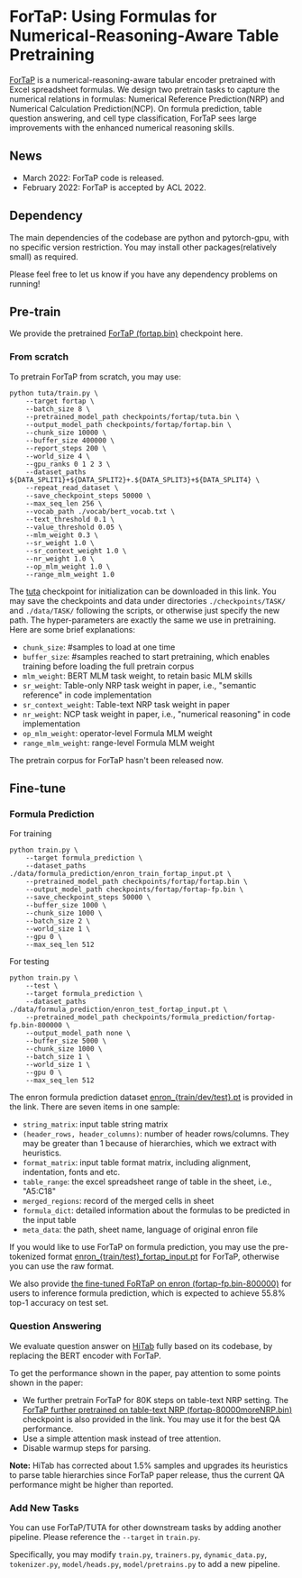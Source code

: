 # ForTaP: Using Formulas for Numerical-Reasoning-Aware Table Pretraining
[ForTaP](https://arxiv.org/abs/2109.07323) is a numerical-reasoning-aware tabular encoder pretrained with Excel spreadsheet formulas. 
We design two pretrain tasks to capture the numerical relations in formulas: Numerical Reference Prediction(NRP) and Numerical Calculation Prediction(NCP).
On formula prediction, table question answering, and cell type classification, ForTaP sees large improvements with the enhanced numerical reasoning skills.

## News
+ March 2022: ForTaP code is released.
+ February 2022: ForTaP is accepted by ACL 2022.

## Dependency
The main dependencies of the codebase are python and pytorch-gpu, with no specific version restriction.
You may install other packages(relatively small) as required.

Please feel free to let us know if you have any dependency problems on running!


## Pre-train
We provide the pretrained [ForTaP (fortap.bin)](https://drive.google.com/drive/folders/1pqLyzl-E3Ed-mJncfa_GxTlYLE1NZiRF) checkpoint here.

### From scratch
To pretrain ForTaP from scratch, you may use:
```shell
python tuta/train.py \
    --target fortap \
    --batch_size 8 \
    --pretrained_model_path checkpoints/fortap/tuta.bin \
    --output_model_path checkpoints/fortap/fortap.bin \
    --chunk_size 10000 \
    --buffer_size 400000 \
    --report_steps 200 \
    --world_size 4 \
    --gpu_ranks 0 1 2 3 \
    --dataset_paths ${DATA_SPLIT1}+${DATA_SPLIT2}+.${DATA_SPLIT3}+${DATA_SPLIT4} \
    --repeat_read_dataset \
    --save_checkpoint_steps 50000 \
    --max_seq_len 256 \
    --vocab_path ./vocab/bert_vocab.txt \
    --text_threshold 0.1 \
    --value_threshold 0.05 \
    --mlm_weight 0.3 \
    --sr_weight 1.0 \
    --sr_context_weight 1.0 \
    --nr_weight 1.0 \
    --op_mlm_weight 1.0 \
    --range_mlm_weight 1.0
```
The [tuta](https://drive.google.com/file/d/1pEdrCqHxNjGM4rjpvCxeAUchdJzCYr1g/view) checkpoint for initialization can be downloaded in this link. 
You may save the checkpoints and data under directories `./checkpoints/TASK/` and `./data/TASK/` following the scripts, or otherwise just specify the new path.
The hyper-parameters are exactly the same we use in pretraining. 
Here are some brief explanations: 
+ `chunk_size`: #samples to load at one time
+ `buffer_size`: #samples reached to start pretraining, which enables training before loading the full pretrain corpus
+ `mlm_weight`: BERT MLM task weight, to retain basic MLM skills
+ `sr_weight`: Table-only NRP task weight in paper, i.e., "semantic reference" in code implementation
+ `sr_context_weight`: Table-text NRP task weight in paper
+ `nr_weight`: NCP task weight in paper, i.e., "numerical reasoning" in code implementation
+ `op_mlm_weight`: operator-level Formula MLM weight
+ `range_mlm_weight`: range-level Formula MLM weight

The pretrain corpus for ForTaP hasn't been released now.


## Fine-tune
### Formula Prediction
For training
```shell
python train.py \
    --target formula_prediction \
    --dataset_paths ./data/formula_prediction/enron_train_fortap_input.pt \
    --pretrained_model_path checkpoints/fortap/fortap.bin \
    --output_model_path checkpoints/fortap/fortap-fp.bin \
    --save_checkpoint_steps 50000 \
    --buffer_size 1000 \
    --chunk_size 1000 \
    --batch_size 2 \
    --world_size 1 \
    --gpu 0 \
    --max_seq_len 512
```

For testing
```shell
python train.py \
    --test \
    --target formula_prediction \
    --dataset_paths ./data/formula_prediction/enron_test_fortap_input.pt \
    --pretrained_model_path checkpoints/formula_prediction/fortap-fp.bin-800000 \
    --output_model_path none \
    --buffer_size 5000 \
    --chunk_size 1000 \
    --batch_size 1 \
    --world_size 1 \
    --gpu 0 \
    --max_seq_len 512
```

The enron formula prediction dataset [enron_{train/dev/test}.pt](https://drive.google.com/drive/folders/1hPnxXDZe6G_f2sjLJANJz86z-HZ1tWFW?usp=sharing) is provided in the link. 
There are seven items in one sample:
+ `string_matrix`: input table string matrix
+ `(header_rows, header_columns)`: number of header rows/columns. They may be greater than 1 because of hierarchies, which we extract with heuristics.
+ `format_matrix`: input table format matrix, including alignment, indentation, fonts and etc.
+ `table_range`: the excel spreadsheet range of table in the sheet, i.e., "A5:C18"
+ `merged_regions`: record of the merged cells in sheet
+ `formula_dict`: detailed information about the formulas to be predicted in the input table
+ `meta_data`: the path, sheet name, language of original enron file

If you would like to use ForTaP on formula prediction, you may use the pre-tokenized format [enron_{train/test}_fortap_input.pt](https://drive.google.com/drive/folders/1hPnxXDZe6G_f2sjLJANJz86z-HZ1tWFW?usp=sharing)
for ForTaP, otherwise you can use the raw format.

We also provide [the fine-tuned FoRTaP on enron (fortap-fp.bin-800000)](https://drive.google.com/drive/folders/1pqLyzl-E3Ed-mJncfa_GxTlYLE1NZiRF) for users to inference formula prediction, 
which is expected to achieve $55.8\%$ top-1 accuracy on test set.


### Question Answering
We evaluate question answer on [HiTab](https://github.com/microsoft/HiTab) fully based on its codebase, 
by replacing the BERT encoder with ForTaP.

To get the performance shown in the paper, pay attention to some points shown in the paper:
+ We further pretrain ForTaP for 80K steps on table-text NRP setting. 
The [ForTaP further pretrained on table-text NRP (fortap-80000moreNRP.bin)](https://drive.google.com/drive/folders/1pqLyzl-E3Ed-mJncfa_GxTlYLE1NZiRF) checkpoint is also provided in the link. You may use it for the best QA performance.
+ Use a simple attention mask instead of tree attention.
+ Disable warmup steps for parsing.

**Note:** HiTab has corrected about $1.5\%$ samples and upgrades its heuristics to parse table hierarchies 
since ForTaP paper release, thus the current QA performance might be higher than reported.

### Add New Tasks
You can use ForTaP/TUTA for other downstream tasks by adding another pipeline.
Please reference  the `--target` in `train.py`. 

Specifically, you may modify `train.py`, `trainers.py`, `dynamic_data.py`, `tokenizer.py`,  `model/heads.py`, `model/pretrains.py` to add a new pipeline.





